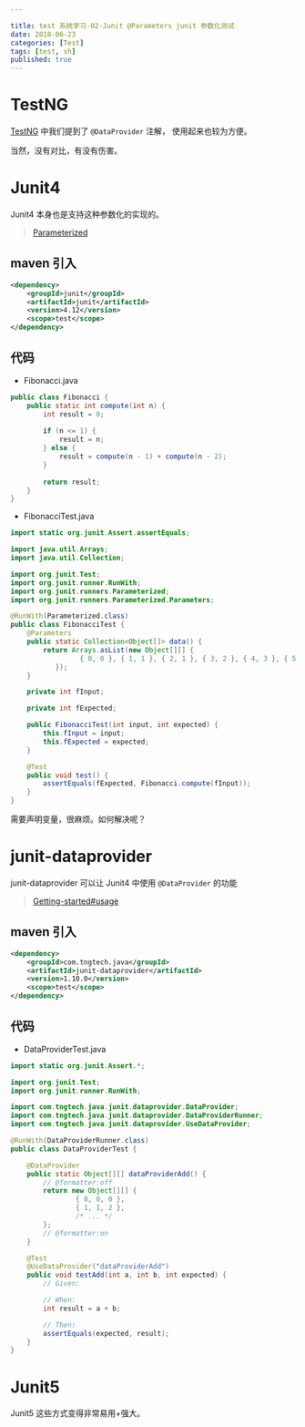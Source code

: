 ```yaml
---

title: test 系统学习-02-Junit @Parameters junit 参数化测试
date: 2018-06-23
categories: [Test]
tags: [test, sh]
published: true
---
```


# TestNG

[TestNG](https://testng.org/doc/index.html) 中我们提到了  `@DataProvider` 注解，
使用起来也较为方便。

当然，没有对比，有没有伤害。

# Junit4

Junit4 本身也是支持这种参数化的实现的。

> [Parameterized](https://github.com/junit-team/junit4/wiki/Parameterized-tests)

## maven 引入

```xml
<dependency>
    <groupId>junit</groupId>
    <artifactId>junit</artifactId>
    <version>4.12</version>
    <scope>test</scope>
</dependency>
```

## 代码

- Fibonacci.java

```java
public class Fibonacci {
    public static int compute(int n) {
    	int result = 0;
    	
        if (n <= 1) { 
        	result = n; 
        } else { 
        	result = compute(n - 1) + compute(n - 2); 
        }
        
        return result;
    }
}
```

- FibonacciTest.java

```java
import static org.junit.Assert.assertEquals;

import java.util.Arrays;
import java.util.Collection;

import org.junit.Test;
import org.junit.runner.RunWith;
import org.junit.runners.Parameterized;
import org.junit.runners.Parameterized.Parameters;

@RunWith(Parameterized.class)
public class FibonacciTest {
    @Parameters
    public static Collection<Object[]> data() {
        return Arrays.asList(new Object[][] {     
                 { 0, 0 }, { 1, 1 }, { 2, 1 }, { 3, 2 }, { 4, 3 }, { 5, 5 }, { 6, 8 }  
           });
    }

    private int fInput;

    private int fExpected;

    public FibonacciTest(int input, int expected) {
        this.fInput = input;
        this.fExpected = expected;
    }

    @Test
    public void test() {
        assertEquals(fExpected, Fibonacci.compute(fInput));
    }
}
```

需要声明变量，很麻烦。如何解决呢？

# junit-dataprovider

junit-dataprovider 可以让 Junit4 中使用 `@DataProvider` 的功能

> [Getting-started#usage](https://github.com/TNG/junit-dataprovider/wiki/Getting-started#usage)

## maven 引入

```xml
<dependency>
    <groupId>com.tngtech.java</groupId>
    <artifactId>junit-dataprovider</artifactId>
    <version>1.10.0</version>
    <scope>test</scope>
</dependency>
```

## 代码

- DataProviderTest.java

```java
import static org.junit.Assert.*;

import org.junit.Test;
import org.junit.runner.RunWith;

import com.tngtech.java.junit.dataprovider.DataProvider;
import com.tngtech.java.junit.dataprovider.DataProviderRunner;
import com.tngtech.java.junit.dataprovider.UseDataProvider;

@RunWith(DataProviderRunner.class)
public class DataProviderTest {

    @DataProvider
    public static Object[][] dataProviderAdd() {
        // @formatter:off
        return new Object[][] {
                { 0, 0, 0 },
                { 1, 1, 2 },
                /* ... */
        };
        // @formatter:on
    }

    @Test
    @UseDataProvider("dataProviderAdd")
    public void testAdd(int a, int b, int expected) {
        // Given:

        // When:
        int result = a + b;

        // Then:
        assertEquals(expected, result);
    }
}
```

# Junit5

Junit5 这些方式变得非常易用+强大。


